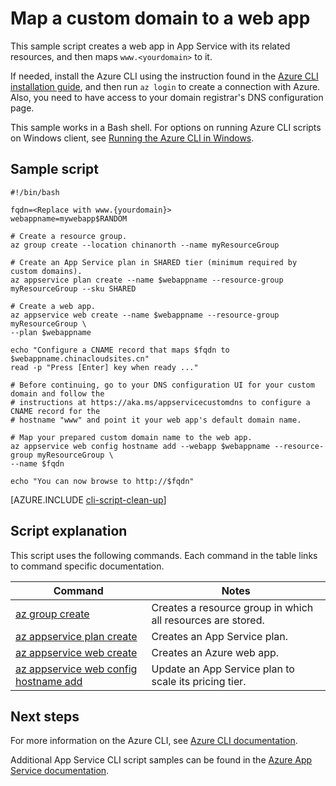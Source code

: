 <properties
    pageTitle="Azure CLI Script Sample - Map a custom domain to a web app | Azure"
    description="Azure CLI Script Sample - Map a custom domain to a web app"
    services="app-service\web"
    documentationcenter=""
    author="cephalin"
    manager="erikre"
    editor=""
    tags="azure-service-management" />
<tags
    ms.assetid="5ac4a680-cc73-4578-bcd6-8668c08802c2"
    ms.service="app-service-web"
    ms.workload="web"
    ms.devlang="na"
    ms.topic="article"
    ms.date="03/20/2017"
    wacn.date=""
    ms.author="cephalin" />

# Map a custom domain to a web app

This sample script creates a web app in App Service with its related resources, and then maps `www.<yourdomain>` to it. 

If needed, install the Azure CLI using the instruction found in the [Azure CLI installation guide](https://docs.microsoft.com/cli/azure/install-azure-cli), and then run `az login` to create a connection with Azure. Also, you need to have access to your domain registrar's DNS configuration page.

This sample works in a Bash shell. For options on running Azure CLI scripts on Windows client, see [Running the Azure CLI in Windows](/documentation/articles/virtual-machines-windows-cli-options/).

## Sample script

    #!/bin/bash

    fqdn=<Replace with www.{yourdomain}>
    webappname=mywebapp$RANDOM

    # Create a resource group.
    az group create --location chinanorth --name myResourceGroup

    # Create an App Service plan in SHARED tier (minimum required by custom domains).
    az appservice plan create --name $webappname --resource-group myResourceGroup --sku SHARED

    # Create a web app.
    az appservice web create --name $webappname --resource-group myResourceGroup \
    --plan $webappname

    echo "Configure a CNAME record that maps $fqdn to $webappname.chinacloudsites.cn"
    read -p "Press [Enter] key when ready ..."

    # Before continuing, go to your DNS configuration UI for your custom domain and follow the 
    # instructions at https://aka.ms/appservicecustomdns to configure a CNAME record for the 
    # hostname "www" and point it your web app's default domain name.

    # Map your prepared custom domain name to the web app.
    az appservice web config hostname add --webapp $webappname --resource-group myResourceGroup \
    --name $fqdn

    echo "You can now browse to http://$fqdn"


[AZURE.INCLUDE [cli-script-clean-up](../../includes/cli-script-clean-up.md)]

## Script explanation

This script uses the following commands. Each command in the table links to command specific documentation.

| Command | Notes |
|---|---|
| [az group create](https://docs.microsoft.com/cli/azure/group#create) | Creates a resource group in which all resources are stored. |
| [az appservice plan create](https://docs.microsoft.com/cli/azure/appservice/plan#create) | Creates an App Service plan. |
| [az appservice web create](https://docs.microsoft.com/cli/azure/appservice/web#delete) | Creates an Azure web app. |
| [az appservice web config hostname add](https://docs.microsoft.com/cli/azure/appservice/web/config/hostname#add) | Update an App Service plan to scale its pricing tier. |

## Next steps

For more information on the Azure CLI, see [Azure CLI documentation](https://docs.microsoft.com/cli/azure/overview).

Additional App Service CLI script samples can be found in the [Azure App Service documentation](/documentation/articles/app-service-cli-samples/).